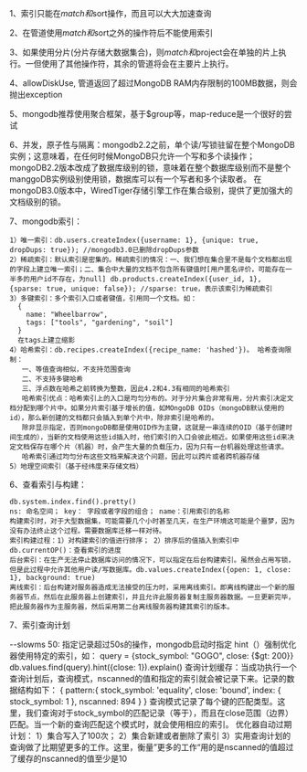 1、索引只能在$match和$sort操作，而且可以大大加速查询

2、在管道使用$match和$sort之外的操作符后不能使用索引

3、如果使用分片(分片存储大数据集合)，则$match和$project会在单独的片上执行。一但使用了其他操作符，其余的管道将会在主要片上执行。

4、allowDiskUse, 管道返回了超过MongoDB RAM内存限制的100MB数据，则会抛出exception

5、mongodb推荐使用聚合框架，基于$group等，map-reduce是一个很好的尝试

6、并发，原子性与隔离：mongodb2.2之前，单个读/写锁驻留在整个MongoDB实例；这意味着，在任何时候MongoDB只允许一个写和多个读操作；
   mongoDB2.2版本改成了数据库级别的锁，意味着在整个数据库级别而不是整个manggoDB实例级别使用锁，数据库可以有一个写者和多个读取者。
   在mongoDB3.0版本中，WiredTiger存储引擎工作在集合级别，提供了更加强大的文档级别的锁。

7、mongodb索引：

    1）唯一索引：db.users.createIndex({username: 1}, {unique: true, dropDups: true}); //mongodb3.0已删除dropDups参数
    2）稀疏索引：默认索引是密集的。稀疏索引的情况：一、我们想在集合里不是每个文档都出现的字段上建立唯一索引；二、集合中大量的文档不包含所有键值时[用户匿名评价，可能存在一半多的用户id不存在，为null] db.products.createIndex({user_id, 1}, {sparse: true, unique: false}); //sparse: true，表示该索引为稀疏索引
    3）多键索引：多个索引入口或者键值，引用同一个文档。如：
      {
      	name: "Wheelbarrow",
      	tags: ["tools", "gardening", "soil"]
      }
      在tags上建立缩影
    4）哈希索引：db.recipes.createIndex({recipe_name: 'hashed'})。 哈希查询限制：
       一、等值查询相似，不支持范围查询
       二、不支持多键哈希
       三、浮点数在哈希之前转换为整数，因此4.2和4.3有相同的哈希索引
       哈希索引优点：哈希索引上的入口是均匀分布的。对于分片集合非常有用，分片索引决定文档分配到哪个片中。如果分片索引基于增长的值，如MOngoDB OIDs（mongoDB默认使用的id），那么新创建的文档都只会插入到单个片中，除非索引是哈希的。
       除非显示指定，否则mongoDB都是使用OID作为主键，这就是一串连续的OID（基于创建时间生成的），当新的文档使用这些id插入时，他们索引的入口会彼此相近。如果使用这些id来决定文档保存在哪个片（机器）时，会产生大量的负载压力，因为只有一台机器处理这些请求。
       哈希索引通过均匀分布这些文档来解决这个问题，因此可以跨片或者跨机器存储
    5）地理空间索引（基于经纬度来存储文档）

 6、查看索引与构建：
 
    db.system.index.find().pretty()
    ns: 命名空间； key： 字段或者字段的组合； name：引用索引的名称
    构建索引时，对于大型数据集，可能需要几个小时甚至几天，在生产环境这可能是个噩梦，因为没有办法终止这个过程。需要数据库迁移一样对待。
    索引构建过程：1）对构建索引的值进行排序； 2）排序后的值插入到索引中
    db.currentOP()：查看索引的进度
    后台索引：在生产无法停止数据库访问的情况下，可以指定在后台构建索引。虽然会占用写锁，但是此过程中允许其他用户读/写数据库。db.values.createIndex({open: 1, close: 1}, background: true)
    离线索引：后台构建对服务器造成无法接受的压力时，采用离线索引。即离线构建出一个新的服务器节点，然后在此服务器上创建索引，并且允许此服务器复制主服务器数据。一旦更新完毕，把此服务器作为主服务器，然后采用第二台离线服务器构建其索引的版本。

7、索引查询计划

  --slowms 50: 指定记录超过50s的操作，mongodb启动时指定
   hint（）强制优化器使用特定的索引，如：
   query = {stock_symbol: "GOGO", close: {$gt: 200}}
   db.values.find(query).hint({close: 1}).explain()
   查询计划缓存：当成功执行一个查询计划后，查询模式，nscanned的值和指定的索引就会被记录下来。记录的数据结构如下：
   {
   	pattern:{
   	  stock_symbol: 'equality',
   	  close: 'bound',
   	  index: {
   	    stock_symbol: 1
   	  },
   	  nscanned: 894
    }
   }
   查询模式记录了每个键的匹配类型。这里，我们查询对于stock_symbol的匹配记录（等于），而且在close范围（边界）匹配。当一个新的查询匹配这个模式时，就会使用相应的索引。
   优化器自动过期计划：
   1）集合写入了100次；
   2）集合新建或者删除了索引
   3）实用查询计划的查询做了比期望更多的工作。这里，衡量”更多的工作“用的是nscanned的值超过了缓存的nscanned的值至少是10



